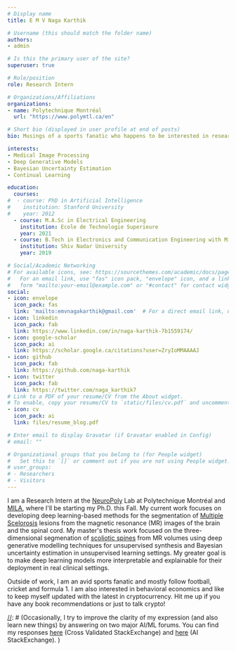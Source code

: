 ```yaml
---
# Display name
title: E M V Naga Karthik

# Username (this should match the folder name)
authors:
- admin

# Is this the primary user of the site?
superuser: true

# Role/position
role: Research Intern

# Organizations/Affiliations
organizations:
- name: Polytechnique Montréal
  url: "https://www.polymtl.ca/en"

# Short bio (displayed in user profile at end of posts)
bio: Musings of a sports fanatic who happens to be interested in research.

interests:
- Medical Image Processing
- Deep Generative Models
- Bayesian Uncertainty Estimation
- Continual Learning 

education:
  courses:
#  - course: PhD in Artificial Intelligence
#    institution: Stanford University
#    year: 2012
  - course: M.A.Sc in Electrical Engineering
    institution: Ecole de Technologie Superieure
    year: 2021
  - course: B.Tech in Electronics and Communication Engineering with Minor in Mathematics
    institution: Shiv Nadar University
    year: 2019

# Social/Academic Networking
# For available icons, see: https://sourcethemes.com/academic/docs/page-builder/#icons
#   For an email link, use "fas" icon pack, "envelope" icon, and a link in the
#   form "mailto:your-email@example.com" or "#contact" for contact widget.
social:
- icon: envelope
  icon_pack: fas
  link: 'mailto:emvnagakarthik@gmail.com'  # For a direct email link, use "mailto:test@example.org".
- icon: linkedin
  icon_pack: fab
  link: https://www.linkedin.com/in/naga-karthik-7b1559174/
- icon: google-scholar
  icon_pack: ai
  link: https://scholar.google.ca/citations?user=ZryIoMMAAAAJ
- icon: github
  icon_pack: fab
  link: https://github.com/naga-karthik
- icon: twitter
  icon_pack: fab
  link: https://twitter.com/naga_karthik7
# Link to a PDF of your resume/CV from the About widget.
# To enable, copy your resume/CV to `static/files/cv.pdf` and uncomment the lines below.
- icon: cv
  icon_pack: ai
  link: files/resume_blog.pdf

# Enter email to display Gravatar (if Gravatar enabled in Config)
# email: ""

# Organizational groups that you belong to (for People widget)
#   Set this to `[]` or comment out if you are not using People widget.
# user_groups:
# - Researchers
# - Visitors
---
```


I am a Research Intern at the [NeuroPoly][1] Lab at Polytechnique Montréal and [MILA][3], where I'll be starting my Ph.D. this Fall. My current work focuses on developing deep learning-based methods for the segmentation of [Multiple Scelorosis][2] lesions from the magnetic resonance (MR) images of the brain and the spinal cord. My master's thesis work focused on the three-dimensional segmenation of [scoliotic spines][4] from MR volumes using deep generative modelling techniques for unsupervised synthesis and Bayesian uncertainty estimation in unsupervised learning settings. My greater goal is to make deep learning models more interpretable and explainable for their deployment in real clinical settings. 

Outside of work, I am an avid sports fanatic and mostly follow football, cricket and formula 1. I am also interested in behavioral economics and like to keep myself updated with the latest in cryptocurrency. Hit me up if you have any book recommendations or just to talk crypto!

[1]: https://neuropoly.gitbook.io/workspace/
[2]: https://en.wikipedia.org/wiki/Multiple_sclerosis
[3]: https://mila.quebec/en
[4]: https://en.wikipedia.org/wiki/Scoliosis

[//]: # (Occasionally, I try to improve the clarity of my expression (and also learn new things) by answering on two major AI/ML forums. You can find my responses [here][1] (Cross Validated StackExchange) and [here][2] (AI StackExchange). )

[//]: # ([1]: https://stats.stackexchange.com/users/271349/nagak ) 
[//]: # ([2]: https://ai.stackexchange.com/users/36971/nagak )
